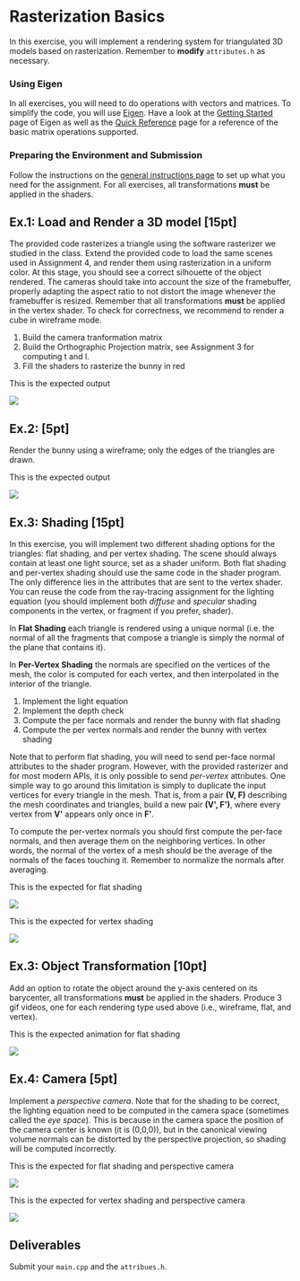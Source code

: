 Rasterization Basics
===============

In this exercise, you will implement a rendering system for triangulated 3D models based on rasterization. Remember to **modify** `attributes.h` as necessary.

### Using Eigen

In all exercises, you will need to do operations with vectors and matrices. To simplify the code, you will use [Eigen](http://eigen.tuxfamily.org/).
Have a look at the [Getting Started](http://eigen.tuxfamily.org/dox/GettingStarted.html) page of Eigen as well as the [Quick Reference](http://eigen.tuxfamily.org/dox/group__QuickRefPage.html}) page for a reference of the basic matrix operations supported.

### Preparing the Environment and Submission

Follow the instructions on the [general instructions page](../RULES.md) to set up what you need for the assignment.
For all exercises, all transformations **must** be applied in the shaders.


Ex.1: Load and Render a 3D model [15pt]
------------------

The provided code rasterizes a triangle using the software rasterizer we studied in the class. Extend the provided code to load the same scenes used in Assignment 4, and render them using rasterization in a uniform color. At this stage, you should see a correct silhouette of the object rendered. The cameras should take into account the size of the framebuffer, properly adapting the aspect ratio to not distort the image whenever the framebuffer is resized. Remember that all transformations **must** be applied in the vertex shader. To check for correctness, we recommend to render a cube in wireframe mode.

1. Build the camera tranformation matrix
2. Build the Orthographic Projection matrix, see Assignment 3 for computing t and l.
3. Fill the shaders to rasterize the bunny in red

This is the expected output

![](img/orthographic/simple.png)

Ex.2: [5pt]
----------------

Render the bunny using a wireframe; only the edges of the triangles are drawn.

This is the expected output

![](img/orthographic/wireframe.png)


Ex.3: Shading [15pt]
-------------

In this exercise, you will implement two different shading options for the triangles: flat shading, and per vertex shading. The scene should always contain at least one light source, set as a shader uniform. Both flat shading and per-vertex shading should use the same code in the shader program. The only difference lies in the attributes that are sent to the vertex shader. You can reuse the code from the ray-tracing assignment for the lighting equation (you should implement both *diffuse* and *specular* shading components in the vertex, or fragment if you prefer, shader).

In **Flat Shading** each triangle is rendered using a unique normal (i.e. the normal of all the fragments that compose a triangle is simply the normal of the plane that contains it).

In **Per-Vertex Shading** the normals are specified on the vertices of the mesh, the color is computed for each vertex, and then interpolated in the interior of the triangle.

1. Implement the light equation
2. Implement the depth check
3. Compute the per face normals and render the bunny with flat shading
4. Compute the per vertex normals and render the bunny with vertex shading


Note that to perform flat shading, you will need to send per-face normal attributes to the shader program. However, with the provided rasterizer and for most modern APIs, it is only possible to send *per-vertex* attributes. One simple way to go around this limitation is simply to duplicate the input vertices for every triangle in the mesh. That is, from a pair **(V, F)** describing the mesh coordinates and triangles, build a new pair **(V', F')**, where every vertex from **V'** appears only once in **F'**.

To compute the per-vertex normals you should first compute the per-face normals, and then average them on the neighboring vertices. In other words, the normal of the vertex of a mesh should be the average of the normals of the faces touching it. Remember to normalize the normals after averaging.

This is the expected for flat shading

![](img/orthographic/flat_shading.png)

This is the expected for vertex shading

![](img/orthographic/pv_shading.png)


Ex.3: Object Transformation [10pt]
----------------------------------

Add an option to rotate the object around the y-axis centered on its barycenter, all transformations **must** be applied in the shaders. Produce 3 gif videos, one for each rendering type used above (i.e., wireframe, flat, and vertex).

This is the expected animation for flat shading

![](img/orthographic/bunny.gif)


Ex.4: Camera [5pt]
-------------------------------

Implement a *perspective camera*. Note that for the shading to be correct, the lighting equation need to be computed in the camera space (sometimes called the *eye space*). This is because in the camera space the position of the camera center is known (it is (0,0,0)), but in the canonical viewing volume normals can be distorted by the perspective projection, so shading will be computed incorrectly.


This is the expected for flat shading and perspective camera

![](img/perspective/flat_shading.png)

This is the expected for vertex shading and perspective camera

![](img/perspective/pv_shading.png)


Deliverables
-------------

Submit your `main.cpp` and the `attribues.h`.
